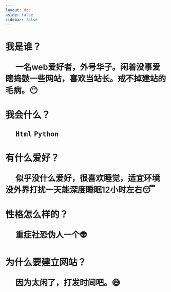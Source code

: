 ```yaml
---
layout: doc
aside: false
sidebar: false
---
```

<style>
    p{ 
        
        font-size:25px;
        font-weight:600;
   }
    </style>
# 我是谁？

&nbsp;&nbsp;&nbsp;&nbsp;&nbsp;一名web爱好者，外号华子。闲着没事爱瞎捣鼓一些网站，喜欢当站长。戒不掉建站的毛病。:no_mouth:

# 我会什么？
&nbsp;&nbsp;&nbsp;&nbsp;&nbsp;`Html` `Python`

# 有什么爱好？
&nbsp;&nbsp;&nbsp;&nbsp;&nbsp;似乎没什么爱好，很喜欢睡觉，适宜环境没外界打扰一天能深度睡眠12小时左右:sleeping:

# 性格怎么样的？
&nbsp;&nbsp;&nbsp;&nbsp;&nbsp;重症社恐伪人一个:alien:

# 为什么要建立网站？
&nbsp;&nbsp;&nbsp;&nbsp;&nbsp;因为太闲了，打发时间吧。:sweat_smile: 

